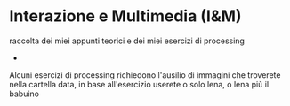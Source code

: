 # Interazione e Multimedia (I&M)
raccolta dei miei appunti teorici e dei miei esercizi di processing

-
Alcuni esercizi di processing richiedono l'ausilio di immagini che troverete nella cartella data, in base all'esercizio userete o solo lena, o lena più il babuino
